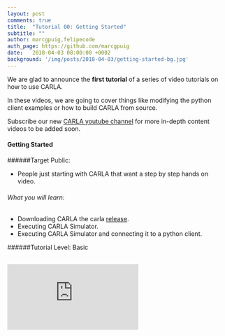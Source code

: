 ```yaml
---
layout: post
comments: true
title:  "Tutorial 00: Getting Started"
subtitle: ""
author: marcgpuig,felipecode
auth_page: https://github.com/marcgpuig
date:   2018-04-03 08:00:00 +0002
background: '/img/posts/2018-04-03/getting-started-bg.jpg'
---
```


We are glad to announce the **first tutorial** of a series of video tutorials 
on how to use CARLA.

In these videos, we are going to cover things like modifying the
 python client examples or how to build CARLA from source. 

Subscribe our new [CARLA youtube channel](https://www.youtube.com/channel/UC1llP9ekCwt8nEJzMJBQekg) for  more  in-depth content videos
to be added soon.

#### Getting Started

######Target Public:

* People just starting with CARLA that want a step by step hands on video.

###### What you will learn:
* Downloading CARLA the carla [release](https://github.com/carla-simulator/carla/releases).
* Executing CARLA Simulator.
* Executing CARLA Simulator and connecting it to a python client.


######Tutorial Level: Basic


<div class="intrinsic-container intrinsic-container-16x9" style="margin: 30px 0">
  <iframe src="https://www.youtube.com/embed/AaJekfFR1KQ?feature=oembed&vq=hd720" frameborder="0" gesture="media" allowfullscreen="" class="fluidvids-item" data-fluidvids="loaded"></iframe>
</div>

